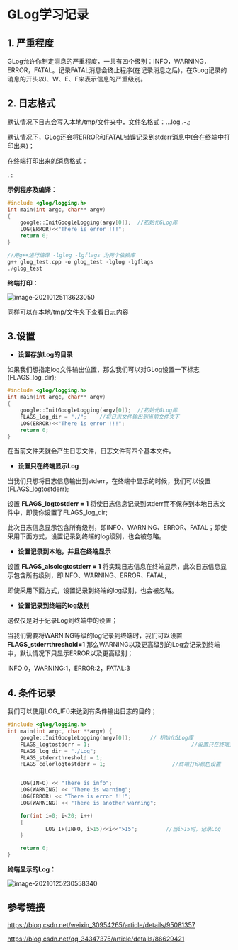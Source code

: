 # GLog学习记录

## 1. 严重程度

GLog允许你制定消息的严重程度，一共有四个级别：INFO，WARNING，ERROR，FATAL。记录FATAL消息会终止程序(在记录消息之后)，在GLog记录的消息的开头以I、W、E、F来表示信息的严重级别。

## 2. 日志格式

默认情况下日志会写入本地/tmp/文件夹中，文件名格式：<program name>.<host name>.<user name>.log.<Severity level>.<date>-<time>.<pid>;

默认情况下，GLog还会将ERROR和FATAL错误记录到stderr消息中(会在终端中打印出来)；

在终端打印出来的消息格式：

<Serverity level><number> <time>.<number> <pid><file>:<line number> <message>

**示例程序及编译：**

```cpp
#include <glog/logging.h>
int main(int argc, char** argv)
{
    google::InitGoogleLogging(argv[0]);  //初始化GLog库
    LOG(ERROR)<<"There is error !!!";
    return 0;
}
```

```cpp
//用g++进行编译 -lglog -lgflags 为两个依赖库
g++ glog_test.cpp -o glog_test -lglog -lgflags
./glog_test
```

**终端打印：**

![image-20210125113623050](/home/zk/zk/ROBOT/learn/image-20210125113623050.png)

同样可以在本地/tmp/文件夹下查看日志内容

## 3.设置

- **设置存放Log的目录**

如果我们想指定log文件输出位置，那么我们可以对GLog设置一下标志(FLAGS_log_dir);

```cpp
#include <glog/logging.h>
int main(int argc, char** argv)
{
    google::InitGoogleLogging(argv[0]);  //初始化GLog库
    FLAGS_log_dir = "./";    //将日志文件输出到当前文件夹下
    LOG(ERROR)<<"There is error !!!";
    return 0;
}
```

在当前文件夹就会产生日志文件，日志文件有四个基本文件。

- **设置只在终端显示Log**

当我们只想将日志信息输出到stderr，在终端中显示的时候，我们可以设置(FLAGS_logtostderr);

设置 **FLAGS_logtostderr = 1** 将使日志信息记录到stderr而不保存到本地日志文件中，即使你设置了FLAGS_log_dir;

此次日志信息显示包含所有级别，即INFO、WARNING、ERROR、FATAL；即使采用下面方式，设置记录到终端的log级别，也会被忽略。

- **设置记录到本地，并且在终端显示**

设置 **FLAGS_alsologtostderr = 1** 将实现日志信息在终端显示，此次日志信息显示包含所有级别，即INFO、WARNING、ERROR、FATAL;

即使采用下面方式，设置记录到终端的log级别，也会被忽略。

- **设置记录到终端的log级别**

这仅仅是对于记录Log到终端中的设置；

当我们需要将WARNING等级的log记录到终端时，我们可以设置**FLAGS_stderrthreshold=1** 那么WARNING以及更高级别的Log会记录到终端中，默认情况下只显示ERROR以及更高级别；

INFO:0，WARNING:1，ERROR:2，FATAL:3

## 4. 条件记录

我们可以使用LOG_IF()来达到有条件输出日志的目的；

```cpp
#include <glog/logging.h>
int main(int argc, char **argv) {
    google::InitGoogleLogging(argv[0]);      // 初始化GLog库
    FLAGS_logtostderr = 1;                                //设置只在终端打印，即终端打印出全部信息，则下面lod_dir与stderrthreshold设置可以忽略。
    FLAGS_log_dir = "./Log";
    FLAGS_stderrthreshold = 1;
    FLAGS_colorlogtostderr = 1;                     //终端打印颜色设置


    LOG(INFO) << "There is info";
    LOG(WARNING) << "There is warning";
    LOG(ERROR) << "There is error !!!";
    LOG(WARNING) << "There is another warning";

    for(int i=0; i<20; i++)
    {
            LOG_IF(INFO, i>15)<<i<<">15";         //当i>15时，记录Log
    }

    return 0;
}

```

**终端显示的Log：**

![image-20210125230558340](/home/zk/zk/ROBOT/learn/image-20210125230558340.png)

## 参考链接

https://blog.csdn.net/weixin_30954265/article/details/95081357

https://blog.csdn.net/qq_34347375/article/details/86629421

